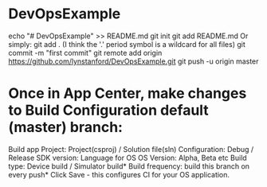 # DevOpsExample

echo "# DevOpsExample" >> README.md
git init
git add README.md
Or simply: git add . (I think the '.' period symbol is a wildcard for all files)
git commit -m "first commit"
git remote add origin https://github.com/lynstanford/DevOpsExample.git
git push -u origin master

# Once in App Center, make changes to Build Configuration default (master) branch:
  Build app
  Project: Project(csproj)  / Solution file(sln)
  Configuration: Debug / Release
  SDK version: Language for OS
  OS Version: Alpha, Beta etc
  Build type: Device build / Simulator build*
  Build frequency: build this branch on every push*
  Click Save - this configures CI for your OS application.

